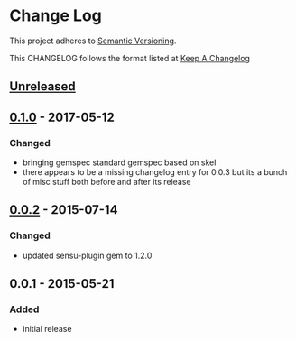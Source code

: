 # Change Log
This project adheres to [Semantic Versioning](http://semver.org/).

This CHANGELOG follows the format listed at [Keep A Changelog](http://keepachangelog.com/)

## [Unreleased]

## [0.1.0] - 2017-05-12
### Changed
- bringing gemspec standard gemspec based on skel
- there appears to be a missing changelog entry for 0.0.3 but its a bunch of misc stuff both before and after its release

## [0.0.2] - 2015-07-14
### Changed
- updated sensu-plugin gem to 1.2.0

## 0.0.1 - 2015-05-21
### Added
- initial release

[Unreleased]: https://github.com/sensu-plugins/sensu-plugins-memcached/compare/0.1.0...HEAD
[0.1.0]: https://github.com/sensu-plugins/sensu-plugins-memcached/compare/0.0.3...0.1.0
[0.0.3]: https://github.com/sensu-plugins/sensu-plugins-memcached/compare/0.0.2...0.0.3
[0.0.2]: https://github.com/sensu-plugins/sensu-plugins-memcached/compare/0.0.1...0.0.2
